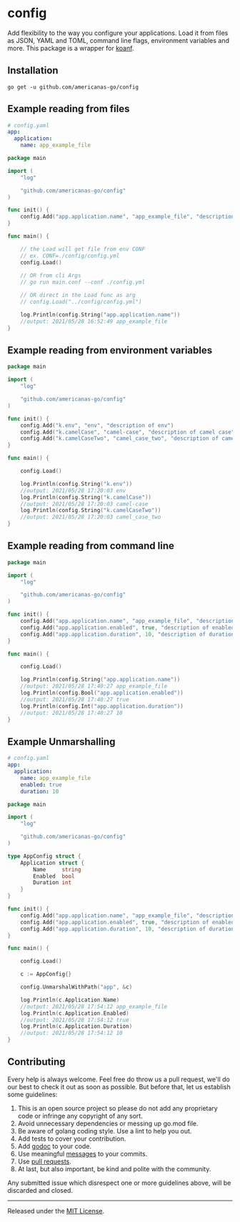 config
=======

Add flexibility to the way you configure your applications. Load it from files as  JSON, YAML and TOML, command line flags, environment variables and more.
This package is a wrapper for [koanf](https://github.com/knadh/koanf).

Installation
------------

	go get -u github.com/americanas-go/config


Example reading from files
--------
```yaml
# config.yaml
app:
  application:
    name: app_example_file
```
```go
package main

import (
    "log"

    "github.com/americanas-go/config"
)

func init() {
    config.Add("app.application.name", "app_example_file", "description of name")
}

func main() {

    // the Load will get file from env CONF
    // ex. CONF=./config/config.yml
    config.Load()
    
    // OR from cli Args
    // go run main.conf --conf ./config.yml

    // OR direct in the Load func as arg
    // config.Load("../config/config.yml")

    log.Println(config.String("app.application.name"))
    //output: 2021/05/28 16:52:49 app_example_file
}
```

Example reading from environment variables
--------
```go
package main

import (
    "log"

    "github.com/americanas-go/config"
)

func init() {
    config.Add("k.env", "env", "description of env")
    config.Add("k.camelCase", "camel-case", "description of camel case")
    config.Add("k.camelCaseTwo", "camel_case_two", "description of camel case two")
}

func main() {

    config.Load()

    log.Println(config.String("k.env"))
    //output: 2021/05/28 17:20:03 env
    log.Println(config.String("k.camelCase"))
    //output: 2021/05/28 17:20:03 camel-case
    log.Println(config.String("k.camelCaseTwo"))
    //output: 2021/05/28 17:20:03 camel_case_two
}
```

Example reading from command line
--------
```go
package main

import (
    "log"

    "github.com/americanas-go/config"
)

func init() {
    config.Add("app.application.name", "app_example_file", "description of name")
    config.Add("app.application.enabled", true, "description of enabled")
    config.Add("app.application.duration", 10, "description of duration")
}

func main() {

    config.Load()

    log.Println(config.String("app.application.name"))
    //output: 2021/05/28 17:40:27 app_example_file
    log.Println(config.Bool("app.application.enabled"))
    //output: 2021/05/28 17:40:27 true
    log.Println(config.Int("app.application.duration"))
    //output: 2021/05/28 17:40:27 10
}
```

Example Unmarshalling
--------
```yaml
# config.yaml
app:
  application:
    name: app_example_file
    enabled: true
    duration: 10
```
```go
package main

import (
    "log"

    "github.com/americanas-go/config"
)

type AppConfig struct {
    Application struct {
        Name     string
        Enabled  bool
        Duration int
    }
}

func init() {
    config.Add("app.application.name", "app_example_file", "description of name")
    config.Add("app.application.enabled", true, "description of enabled")
    config.Add("app.application.duration", 10, "description of duration")
}

func main() {

    config.Load()

    c := AppConfig{}

    config.UnmarshalWithPath("app", &c)

    log.Println(c.Application.Name)
    //output: 2021/05/28 17:54:12 app_example_file
    log.Println(c.Application.Enabled)
    //output: 2021/05/28 17:54:12 true
    log.Println(c.Application.Duration)
    //output: 2021/05/28 17:54:12 10
}
```

Contributing
--------
Every help is always welcome. Feel free do throw us a pull request, we'll do our best to check it out as soon as possible. But before that, let us establish some guidelines:

1. This is an open source project so please do not add any proprietary code or infringe any copyright of any sort.
2. Avoid unnecessary dependencies or messing up go.mod file.
3. Be aware of golang coding style. Use a lint to help you out.
4. Add tests to cover your contribution.
5. Add [godoc](https://elliotchance.medium.com/godoc-tips-tricks-cda6571549b) to your code. 
6. Use meaningful [messages](https://medium.com/@menuka/writing-meaningful-git-commit-messages-a62756b65c81) to your commits.
7. Use [pull requests](https://help.github.com/en/github/collaborating-with-issues-and-pull-requests/about-pull-requests).
8. At last, but also important, be kind and polite with the community.

Any submitted issue which disrespect one or more guidelines above, will be discarded and closed.


<hr>

Released under the [MIT License](LICENSE).
